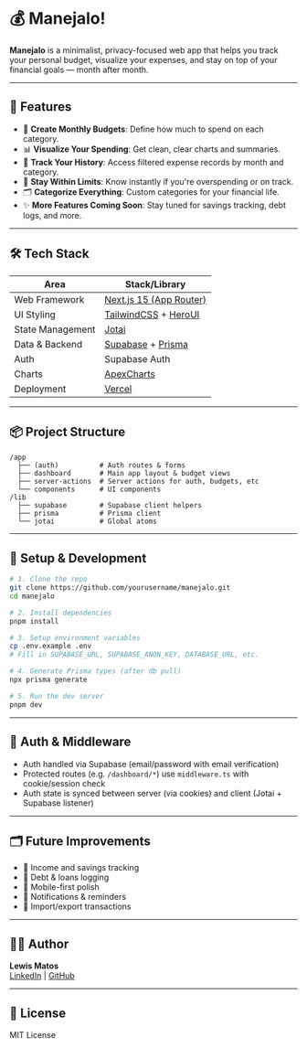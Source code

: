 # 💰 Manejalo!

**Manejalo** is a minimalist, privacy-focused web app that helps you track your personal budget, visualize your expenses, and stay on top of your financial goals — month after month.

---

## 🚀 Features

- 📅 **Create Monthly Budgets**: Define how much to spend on each category.
- 📊 **Visualize Your Spending**: Get clean, clear charts and summaries.
- 🧾 **Track Your History**: Access filtered expense records by month and category.
- 🚦 **Stay Within Limits**: Know instantly if you're overspending or on track.
- 🗂️ **Categorize Everything**: Custom categories for your financial life.
- ✨ **More Features Coming Soon**: Stay tuned for savings tracking, debt logs, and more.

---

## 🛠️ Tech Stack

| Area             | Stack/Library                                                              |
| ---------------- | -------------------------------------------------------------------------- |
| Web Framework    | [Next.js 15 (App Router)](https://nextjs.org)                              |
| UI Styling       | [TailwindCSS](https://tailwindcss.com/) + [HeroUI](https://www.heroui.com) |
| State Management | [Jotai](https://jotai.org/)                                                |
| Data & Backend   | [Supabase](https://supabase.com/) + [Prisma](https://prisma.io/)           |
| Auth             | Supabase Auth                                                              |
| Charts           | [ApexCharts](https://apexcharts.com/)                                      |
| Deployment       | [Vercel](https://vercel.com)                                               |

---

## 📦 Project Structure

```
/app
  ├── (auth)          # Auth routes & forms
  ├── dashboard       # Main app layout & budget views
  ├── server-actions  # Server actions for auth, budgets, etc
  └── components      # UI components
/lib
  ├── supabase        # Supabase client helpers
  ├── prisma          # Prisma client
  └── jotai           # Global atoms
```

---

## 🧪 Setup & Development

```bash
# 1. Clone the repo
git clone https://github.com/yourusername/manejalo.git
cd manejalo

# 2. Install dependencies
pnpm install

# 3. Setup environment variables
cp .env.example .env
# Fill in SUPABASE_URL, SUPABASE_ANON_KEY, DATABASE_URL, etc.

# 4. Generate Prisma types (after db pull)
npx prisma generate

# 5. Run the dev server
pnpm dev
```

---

## 🔐 Auth & Middleware

- Auth handled via Supabase (email/password with email verification)
- Protected routes (e.g. `/dashboard/*`) use `middleware.ts` with cookie/session check
- Auth state is synced between server (via cookies) and client (Jotai + Supabase listener)

---

## 🗂️ Future Improvements

- 💸 Income and savings tracking
- 🤝 Debt & loans logging
- 📱 Mobile-first polish
- 🔔 Notifications & reminders
- 🔄 Import/export transactions

---

## 🧑‍💻 Author

**Lewis Matos**  
[LinkedIn](https://linkedin.com/in/lewissmatos) | [GitHub](https://github.com/lewissmatos)

---

## 📄 License

MIT License
